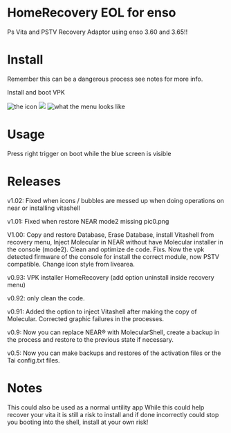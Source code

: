 # HomeRecovery EOL for enso
Ps Vita and PSTV Recovery Adaptor using enso 3.60 and 3.65!!

# Install
Remember this can be a dangerous process see notes for more info.

Install and boot VPK

![](https://fotos.subefotos.com/3956162151dd9e07428187cf6d27886ao.jpg "the icon") ![](https://fotos.subefotos.com/75d4c212c98ba6e5631cfdb3a79e55b9o.jpg "")
![what the menu looks like](https://fotos.subefotos.com/6eb5c583b63b3ea5d1dc16e739db073co.jpg "The Menu")

# Usage
Press right trigger on boot while the blue screen is visible

# Releases

v1.02: Fixed when icons / bubbles are messed up when doing operations on near or installing vitashell

v1.01: Fixed when restore NEAR mode2 missing pic0.png 

V1.00: Copy and restore Database, Erase Database, install Vitashell from recovery menu, Inject Molecular in NEAR without have Molecular          installer in the console (mode2). Clean and optimize de code. Fixs. Now the vpk detected firmware of the console for install the          correct module, now PSTV compatible. Change icon style from livearea.

v0.93: VPK installer HomeRecovery (add option uninstall inside recovery menu)

v0.92: only clean the code.

v0.91: Added the option to inject Vitashell after making the copy of Molecular. Corrected graphic failures in the processes.
                                            
v0.9: Now you can replace NEAR® with MolecularShell, create a backup in the process and restore to the previous state if necessary.

v0.5: Now you can make backups and restores of the activation files or the Tai config.txt files.

# Notes
This could also be used as a normal untility app
While this could help recover your vita it is still a risk to install and if done incorrectly could stop you booting into the shell, install at your own risk!
